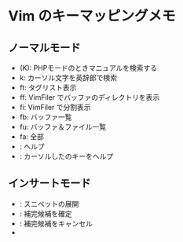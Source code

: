 # Vim のキーマッピングメモ

## ノーマルモード
- <S-k>(K): PHPモードのときマニュアルを検索する
- <C-i>k: カーソル文字を英辞郎で検索
- ft: タグリスト表示
- ff: VimFiler でバッファのディレクトリを表示
- fi: VimFiler で分割表示
- fb: バッファ一覧
- fu: バッファ＆ファイル一覧
- fa: 全部
- <C-i>: ヘルプ
- <C-i><C-i>: カーソルしたのキーをヘルプ

## インサートモード
- <C-k>: スニペットの展開
- <C-y>: 補完候補を確定
- <C-c>: 補完候補をキャンセル
- 
